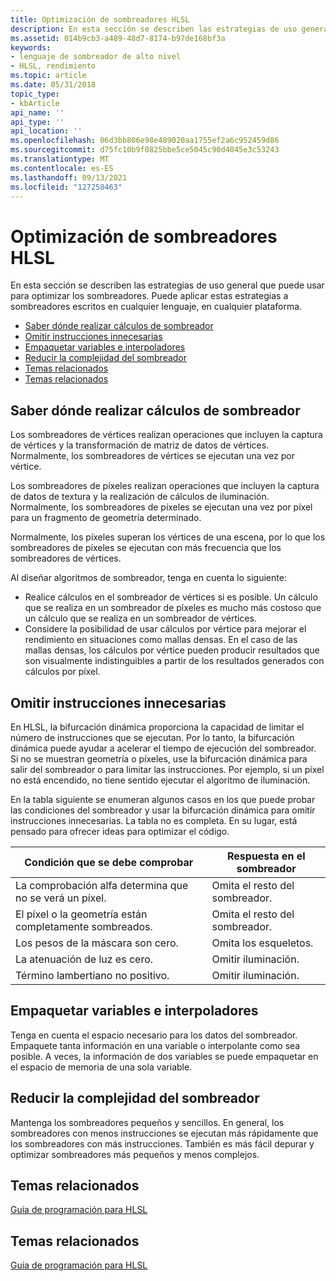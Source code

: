 ```yaml
---
title: Optimización de sombreadores HLSL
description: En esta sección se describen las estrategias de uso general que puede usar para optimizar los sombreadores. Puede aplicar estas estrategias a sombreadores escritos en cualquier lenguaje, en cualquier plataforma.
ms.assetid: 014b9cb3-a489-48d7-8174-b97de168bf3a
keywords:
- lenguaje de sombreador de alto nivel
- HLSL, rendimiento
ms.topic: article
ms.date: 05/31/2018
topic_type:
- kbArticle
api_name: ''
api_type: ''
api_location: ''
ms.openlocfilehash: 06d3bb806e98e489020aa1755ef2a6c952459d86
ms.sourcegitcommit: d75fc10b9f0825bbe5ce5045c90d4045e3c53243
ms.translationtype: MT
ms.contentlocale: es-ES
ms.lasthandoff: 09/13/2021
ms.locfileid: "127258463"
---
```

# <a name="optimizing-hlsl-shaders"></a>Optimización de sombreadores HLSL

En esta sección se describen las estrategias de uso general que puede usar para optimizar los sombreadores. Puede aplicar estas estrategias a sombreadores escritos en cualquier lenguaje, en cualquier plataforma.

-   [Saber dónde realizar cálculos de sombreador](#know-where-to-perform-shader-calculations)
-   [Omitir instrucciones innecesarias](#skip-unnecessary-instructions)
-   [Empaquetar variables e interpoladores](#pack-variables-and-interpolants)
-   [Reducir la complejidad del sombreador](#reduce-shader-complexity)
-   [Temas relacionados](#related-topics)
-   [Temas relacionados](#related-topics)

## <a name="know-where-to-perform-shader-calculations"></a>Saber dónde realizar cálculos de sombreador

Los sombreadores de vértices realizan operaciones que incluyen la captura de vértices y la transformación de matriz de datos de vértices. Normalmente, los sombreadores de vértices se ejecutan una vez por vértice.

Los sombreadores de píxeles realizan operaciones que incluyen la captura de datos de textura y la realización de cálculos de iluminación. Normalmente, los sombreadores de píxeles se ejecutan una vez por píxel para un fragmento de geometría determinado.

Normalmente, los píxeles superan los vértices de una escena, por lo que los sombreadores de píxeles se ejecutan con más frecuencia que los sombreadores de vértices.

Al diseñar algoritmos de sombreador, tenga en cuenta lo siguiente:

-   Realice cálculos en el sombreador de vértices si es posible. Un cálculo que se realiza en un sombreador de píxeles es mucho más costoso que un cálculo que se realiza en un sombreador de vértices.
-   Considere la posibilidad de usar cálculos por vértice para mejorar el rendimiento en situaciones como mallas densas. En el caso de las mallas densas, los cálculos por vértice pueden producir resultados que son visualmente indistinguibles a partir de los resultados generados con cálculos por píxel.

## <a name="skip-unnecessary-instructions"></a>Omitir instrucciones innecesarias

En HLSL, la bifurcación dinámica proporciona la capacidad de limitar el número de instrucciones que se ejecutan. Por lo tanto, la bifurcación dinámica puede ayudar a acelerar el tiempo de ejecución del sombreador. Si no se muestran geometría o píxeles, use la bifurcación dinámica para salir del sombreador o para limitar las instrucciones. Por ejemplo, si un píxel no está encendido, no tiene sentido ejecutar el algoritmo de iluminación.

En la tabla siguiente se enumeran algunos casos en los que puede probar las condiciones del sombreador y usar la bifurcación dinámica para omitir instrucciones innecesarias. La tabla no es completa. En su lugar, está pensado para ofrecer ideas para optimizar el código.



| Condición que se debe comprobar                                    | Respuesta en el sombreador       |
|-------------------------------------------------------|------------------------------|
| La comprobación alfa determina que no se verá un píxel. | Omita el resto del sombreador. |
| El píxel o la geometría están completamente sombreados.                | Omita el resto del sombreador. |
| Los pesos de la máscara son cero.                                | Omita los esqueletos.                  |
| La atenuación de luz es cero.                            | Omitir iluminación.               |
| Término lambertiano no positivo.                         | Omitir iluminación.               |



 

## <a name="pack-variables-and-interpolants"></a>Empaquetar variables e interpoladores

Tenga en cuenta el espacio necesario para los datos del sombreador. Empaquete tanta información en una variable o interpolante como sea posible. A veces, la información de dos variables se puede empaquetar en el espacio de memoria de una sola variable.

## <a name="reduce-shader-complexity"></a>Reducir la complejidad del sombreador

Mantenga los sombreadores pequeños y sencillos. En general, los sombreadores con menos instrucciones se ejecutan más rápidamente que los sombreadores con más instrucciones. También es más fácil depurar y optimizar sombreadores más pequeños y menos complejos.

## <a name="related-topics"></a>Temas relacionados

[Guía de programación para HLSL](dx-graphics-hlsl-pguide.md)


## <a name="related-topics"></a>Temas relacionados

<dl> <dt>

[Guía de programación para HLSL](dx-graphics-hlsl-pguide.md)
</dt> </dl>

 

 




